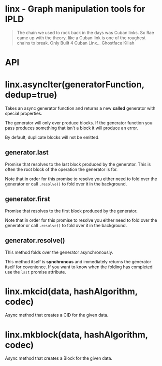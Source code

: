 # linx - Graph manipulation tools for IPLD

> The chain we used to rock back in the days was Cuban links. So Rae came up with the theory, like a Cuban link is one of the roughest chains to break. Only Built 4 Cuban Linx...
> Ghostface Killah

# API

# linx.asyncIter(generatorFunction, dedup=true)

Takes an async generator function and returns a new **called**
generator with special properties.

The generator will only ever produce blocks. If the generator function
you pass produces something that isn't a block it will produce an error.

By default, duplicate blocks will not be emitted.

## generator.last

Promise that resolves to the last block produced by the generator. This is
often the root block of the operation the generator is for.

Note that in order for this promise to resolve you either need to fold over
the generator or call `.resolve()` to fold over it in the background.

## generator.first

Promise that resolves to the first block produced by the generator.

Note that in order for this promise to resolve you either need to fold over
the generator or call `.resolve()` to fold over it in the background.

## generator.resolve()

This method folds over the generator asynchronously.

This method itself is **synchronous** and immediately returns the generator itself for covenience. If you want to know when the folding has completed use the `last` promise attribute.

# linx.mkcid(data, hashAlgorithm, codec)

Async method that creates a CID for the given data.

# linx.mkblock(data, hashAlgorithm, codec)

Async method that creates a Block for the given data.
